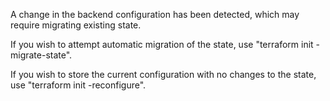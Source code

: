  A change in the backend configuration has been detected, which may require migrating existing state.


 If you wish to attempt automatic migration of the state, use "terraform init -migrate-state".

 If you wish to store the current configuration with no changes to the state, use "terraform init -reconfigure".
